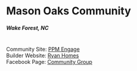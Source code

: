 # Mason Oaks Community
##### Wake Forest, NC
\
Community Site: [PPM Engage](https://engage.goenumerate.com/s/masonoaks/)\
Builder Website: [Ryan Homes](https://www.ryanhomes.com/new-homes/communities/10222120151676/north-carolina/wake-forest/mason-oaks)\
Facebook Page: [Community Group](https://www.facebook.com/groups/812101052685107)

